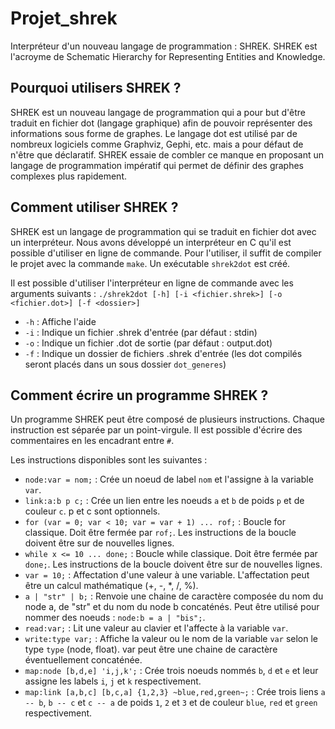 # Projet_shrek
Interpréteur d'un nouveau langage de programmation : SHREK.
SHREK est l'acroyme de Schematic Hierarchy for Representing Entities and Knowledge.

## Pourquoi utilisers SHREK ?
SHREK est un nouveau langage de programmation qui a pour but d'être traduit en fichier dot (langage graphique) afin de pouvoir représenter des informations sous forme de graphes.
Le langage dot est utilisé par de nombreux logiciels comme Graphviz, Gephi, etc. mais a pour défaut de n'être que déclaratif.
SHREK essaie de combler ce manque en proposant un langage de programmation impératif qui permet de définir des graphes complexes plus rapidement.

## Comment utiliser SHREK ?
SHREK est un langage de programmation qui se traduit en fichier dot avec un interpréteur.
Nous avons développé un interpréteur en C qu'il est possible d'utiliser en ligne de commande.
Pour l'utiliser, il suffit de compiler le projet avec la commande `make`. Un exécutable `shrek2dot` est créé.

Il est possible d'utiliser l'interpréteur en ligne de commande avec les arguments suivants :
`./shrek2dot [-h] [-i <fichier.shrek>] [-o <fichier.dot>] [-f <dossier>]`
* `-h` : Affiche l'aide
* `-i` : Indique un fichier .shrek d'entrée (par défaut : stdin)
* `-o` : Indique un fichier .dot de sortie (par défaut : output.dot)
* `-f` : Indique un dossier de fichiers .shrek d'entrée (les dot compilés seront placés dans un sous dossier `dot_generes`)

## Comment écrire un programme SHREK ?
Un programme SHREK peut être composé de plusieurs instructions.
Chaque instruction est séparée par un point-virgule.
Il est possible d'écrire des commentaires en les encadrant entre `#`.

Les instructions disponibles sont les suivantes :
* `node:var = nom;` : Crée un noeud de label `nom` et l'assigne à la variable `var`.
* `link:a:b p c;` : Crée un lien entre les noeuds `a` et `b` de poids `p` et de couleur `c`. p et c sont optionnels.
* `for (var = 0; var < 10; var = var + 1) ... rof;` : Boucle for classique. Doit être fermée par `rof;`. Les instructions de la boucle doivent être sur de nouvelles lignes.
* `while x <= 10 ... done;` : Boucle while classique. Doit être fermée par `done;`. Les instructions de la boucle doivent être sur de nouvelles lignes.
* `var = 10;` : Affectation d'une valeur à une variable. L'affectation peut être un calcul mathématique (+, -, *, /, %).
* `a | "str" | b;` : Renvoie une chaine de caractère composée du nom du node a, de "str" et du nom du node b concaténés. Peut être utilisé pour nommer des noeuds : `node:b = a | "bis";`.
* `read:var;` : Lit une valeur au clavier et l'affecte à la variable `var`.
* `write:type var;` : Affiche la valeur ou le nom de la variable `var` selon le type `type` (node, float). var peut être une chaine de caractère éventuellement concaténée.
* `map:node [b,d,e] 'i,j,k';` : Crée trois noeuds nommés `b`, `d` et `e` et leur assigne les labels `i`, `j` et `k` respectivement.
* `map:link [a,b,c] [b,c,a] {1,2,3} ~blue,red,green~;` : Crée trois liens `a -- b`, `b -- c` et `c -- a` de poids `1`, `2` et `3` et de couleur `blue`, `red` et `green` respectivement.
